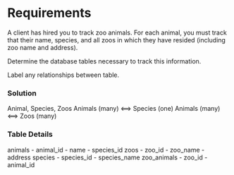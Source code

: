 # Requirements

A client has hired you to track zoo animals.
For each animal, you must track that their name, species, and all zoos in which they have resided (including zoo name and address).

Determine the database tables necessary to track this information.

Label any relationships between table.
### Solution
Animal, Species, Zoos
Animals (many) <==> Species (one)
Animals (many) <==> Zoos (many)

### Table Details
animals 
    - animal_id
    - name
    - species_id
zoos 
    - zoo_id
    - zoo_name
    - address
species 
    - species_id 
    - species_name
zoo_animals
    - zoo_id
    - animal_id

